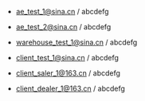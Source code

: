 * ae_test_1@sina.cn / abcdefg

* ae_test_2@sina.cn / abcdefg

* warehouse_test_1@sina.cn / abcdefg

* client_test_1@sina.cn / abcdefg

* client_saler_1@163.cn / abcdefg

* client_dealer_1@163.cn / abcdefg
